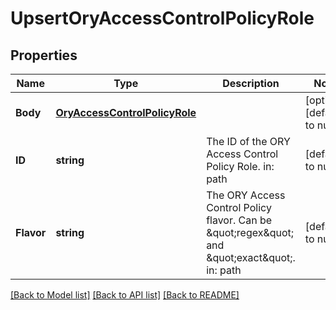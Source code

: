 # UpsertOryAccessControlPolicyRole

## Properties
Name | Type | Description | Notes
------------ | ------------- | ------------- | -------------
**Body** | [**OryAccessControlPolicyRole**](oryAccessControlPolicyRole.md) |  | [optional] [default to null]
**ID** | **string** | The ID of the ORY Access Control Policy Role.  in: path | [default to null]
**Flavor** | **string** | The ORY Access Control Policy flavor. Can be \&quot;regex\&quot; and \&quot;exact\&quot;.  in: path | [default to null]

[[Back to Model list]](../README.md#documentation-for-models) [[Back to API list]](../README.md#documentation-for-api-endpoints) [[Back to README]](../README.md)


